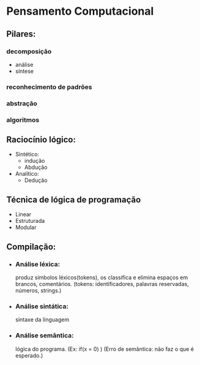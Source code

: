 # Pensamento Computacional

## Pilares:
### decomposição
 - análise
 - síntese
### reconhecimento de padrões
### abstração
### algoritmos

## Raciocínio lógico:
- Sintético:
   - indução
   - Abdução
- Analítico:
   - Dedução

## Técnica de lógica de programação
- Linear
- Estruturada
- Modular

## Compilação:
  - ### Análise léxica:
    produz símbolos léxicos(tokens), os classifica e elimina espaços em brancos, comentários.
	  (tokens: identificadores, palavras reservadas, números, strings.)
  
  - ### Análise sintática:
    sintaxe da linguagem
  
  - ### Análise semântica: 
    lógica do programa. (Ex: if(x = 0)  )
	  (Erro de semântica: não faz o que é esperado.)
